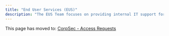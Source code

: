 ```yaml
---
title: "End User Services (EUS)"
description: "The EUS Team focuses on providing internal IT support for the entire organisation. We cover areas such as access management, hardware procurement and suport, as well as application support for many of our most commonly used applications (e.g. Zoom, Google Workspace, Slack, etc)"
---
```


This page has moved to: [CorpSec - Access Requests](/handbook/security/corporate/end-user-services/)
